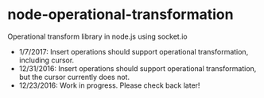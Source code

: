 # node-operational-transformation
Operational transform library in node.js using socket.io

* 1/7/2017: Insert operations should support operational transformation, including cursor.
* 12/31/2016: Insert operations should support operational transformation, but the cursor currently does not.
* 12/23/2016: Work in progress. Please check back later!